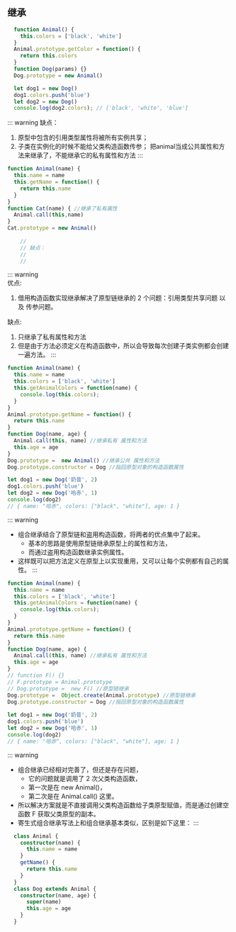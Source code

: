 ## 继承

<CodeGroup>
  <CodeGroupItem title="原型链继承" active>

  ```ts
    function Animal() {
      this.colors = ['black', 'white']
    }
    Animal.prototype.getColor = function() {
      return this.colors
    }
    function Dog(params) {}
    Dog.prototype = new Animal()

    let dog1 = new Dog()
    dog1.colors.push('blue')
    let dog2 = new Dog()
    console.log(dog2.colors); // ['black', 'white', 'blue']
  ```
  ::: warning 缺点：
  1. 原型中包含的引用类型属性将被所有实例共享；
  2. 子类在实例化的时候不能给父类构造函数传参；
  把animal当成公共属性和方法来继承了，不能继承它的私有属性和方法
  :::
  </CodeGroupItem>
  <CodeGroupItem title="构造函数继承">

  ```ts
  function Animal(name) {
    this.name = name
    this.getName = function() {
      return this.name
    }
  }
  function Cat(name) { //继承了私有属性
    Animal.call(this,name)
  }
  Cat.prototype = new Animal() 
      
      // 
      // 缺点：
      // 
      //
  ```
  ::: warning  
  优点:
  1. 借用构造函数实现继承解决了原型链继承的 2 个问题：引用类型共享问题 以及 传参问题。

  缺点:
  1. 只继承了私有属性和方法
  2. 但是由于方法必须定义在构造函数中，所以会导致每次创建子类实例都会创建一遍方法。
  :::
  </CodeGroupItem>
  <CodeGroupItem title="组合继承">

  ```ts
  function Animal(name) {
    this.name = name
    this.colors = ['black', 'white']
    this.getAnimalColors = function(name) {
      console.log(this.colors);
    }
  }
  Animal.prototype.getName = function() {
    return this.name
  }
  function Dog(name, age) {
    Animal.call(this, name) //继承私有 属性和方法
    this.age = age
  }
  Dog.prototype =  new Animal() //继承公共 属性和方法
  Dog.prototype.constructor = Dog //指回原型对象的构造函数属性

  let dog1 = new Dog('奶昔', 2)
  dog1.colors.push('blue')
  let dog2 = new Dog('哈赤', 1)
  console.log(dog2) 
  // { name: "哈赤", colors: ["black", "white"], age: 1 }
  ```
  ::: warning 
  * 组合继承结合了原型链和盗用构造函数，将两者的优点集中了起来。
      * 基本的思路是使用原型链继承原型上的属性和方法，
      * 而通过盗用构造函数继承实例属性。
  * 这样既可以把方法定义在原型上以实现重用，又可以让每个实例都有自己的属性。 
  :::
  </CodeGroupItem>
  <CodeGroupItem title="寄生继承">

  ```ts
  function Animal(name) {
    this.name = name
    this.colors = ['black', 'white']
    this.getAnimalColors = function(name) {
      console.log(this.colors);
    }
  }
  Animal.prototype.getName = function() {
    return this.name
  }
  function Dog(name, age) {
    Animal.call(this, name) //继承私有 属性和方法
    this.age = age
  }
  // function F() {}
  // F.prototype = Animal.prototype
  // Dog.prototype =  new F() //原型链继承
  Dog.prototype =  Object.create(Animal.prototype) //原型链继承
  Dog.prototype.constructor = Dog //指回原型对象的构造函数属性
    
  let dog1 = new Dog('奶昔', 2)
  dog1.colors.push('blue')
  let dog2 = new Dog('哈赤', 1)
  console.log(dog2) 
  // { name: "哈赤", colors: ["black", "white"], age: 1 }
  ```
  ::: warning 
  * 组合继承已经相对完善了，但还是存在问题，
      * 它的问题就是调用了 2 次父类构造函数，
      * 第一次是在 new Animal()，
      * 第二次是在 Animal.call() 这里。
  * 所以解决方案就是不直接调用父类构造函数给子类原型赋值，而是通过创建空函数 F 获取父类原型的副本。
  * 寄生式组合继承写法上和组合继承基本类似，区别是如下这里：
  :::
  </CodeGroupItem>
  <CodeGroupItem title="class继承">

  ```ts
    class Animal {
      constructor(name) {
        this.name = name
      } 
      getName() {
        return this.name
      }
    }
    class Dog extends Animal {
      constructor(name, age) {
        super(name)
        this.age = age
      }
    }

  ```
  </CodeGroupItem>
</CodeGroup>


